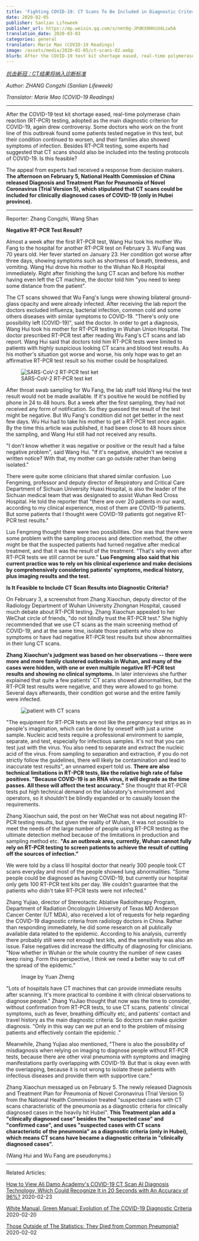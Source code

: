 ```yaml
---
title: 'Fighting COVID-19: CT Scans To Be Included in Diagnostic Criteria'
date: 2020-02-05
publisher: Sanlian Lifeweek
publisher_url: https://mp.weixin.qq.com/s/nmt0q-JPdKX8HHiU4Liw5A
translation_date: 2020-03-03
categories: general
translator: Marie Mao (COVID-19 Readings)
image: /assets/media/2020-02-05/ct-scans-02.webp
blurb: After the COVID-19 test kit shortage eased, real-time polymerase chain reaction (RT-PCR) testing, adopted as the main diagnostic criterion for COVID-19, again drew controversy.
---
```


*<a href="https://mp.weixin.qq.com/s/nmt0q-JPdKX8HHiU4Liw5A" target="_blank">抗击新冠：CT结果将纳入诊断标准</a>*

*Author: ZHANG Congzhi (Sanlian Lifeweek)*

*Translator: Marie Mao (COVID-19 Readings)*

---

After the COVID-19 test kit shortage eased, real-time polymerase chain reaction (RT-PCR) testing, adopted as the main diagnostic criterion for COVID-19, again drew controversy. Some doctors who work on the front line of this outbreak found some patients tested negative in this test, but their condition continued to worsen, and their families also showed symptoms of infection. Besides RT-PCR testing, some experts had suggested that CT scans should also be included into the testing protocols of COVID-19. Is this feasible?

The appeal from experts had received a response from decision makers. **The afternoon on February 5, National Health Commission of China released Diagnosis and Treatment Plan for Pneumonia of Novel Coronavirus (Trial Version 5), which stipulated that CT scans could be included for clinically diagnosed cases of COVID-19 (only in Hubei province).**

---

Reporter: Zhang Congzhi, Wang Shan

**Negative RT-PCR Test Result?**

Almost a week after the first RT-PCR test, Wang Hui took his mother Wu Fang to the hospital for another RT-PCR test on February 3. Wu Fang was 70 years old. Her fever started on January 23. Her condition got worse after three days, showing symptoms such as shortness of breath, tiredness, and vomiting. Wang Hui drove his mother to the Wuhan No.8 Hospital immediately. Right after finishing the lung CT scan and before his mother having even left the CT machine, the doctor told him "you need to keep some distance from the patient".

The CT scans showed that Wu Fang's lungs were showing bilateral ground-glass opacity and were already infected. After receiving the lab report the doctors excluded influenza, bacterial infection, common cold and some others diseases with similar symptoms to COVID-19. "There's only one possibility left (COVID-19)", said the doctor. In order to get a diagnosis, Wang Hui took his mother for RT-PCR testing in Wuhan Union Hospital. The doctor prescribed RT-PCR test after reading Wu Fang's CT scans and lab report. Wang Hui said that doctors told him RT-PCR tests were limited to patients with highly suspicious looking CT scans and blood test results. As his mother's situation got worse and worse, his only hope was to get an affirmative RT-PCR test result so his mother could be hospitalized.

<figure>
 <img src="/assets/media/2020-02-05/ct-scans-01.webp" alt="SARS-CoV-2 RT-PCR test ket"/>
 <figcaption>SARS-CoV-2 RT-PCR test ket</figcaption>
</figure>

After throat swab sampling for Wu Fang, the lab staff told Wang Hui the test result would not be made available. If it's positive he would be notified by phone in 24 to 48 hours. But a week after the first sampling, they had not received any form of notification. So they guessed the result of the test might be negative. But Wu Fang's condition did not get better in the next few days. Wu Hui had to take his mother to get a RT-PCR test once again. By the time this article was published, it had been close to 48 hours since the sampling, and Wang Hui still had not received any results.

"I don't know whether it was negative or positive or the result had a false negative problem", said Wang Hui. "If it's negative, shouldn't we receive a written notice? With that, my mother can go outside rather than being isolated."

There were quite some clinicians that shared similar confusion. Luo Fengming, professor and deputy director of Respiratory and Critical Care Department of Sichuan University Huaxi Hospital, is also the leader of the Sichuan medical team that was designated to assist Wuhan Red Cross Hospital. He told the reporter that "there are over 20 patients in our ward, according to my clinical experience, most of them are COVID-19 patients. But some patients that I thought were COVID-19 patients got negative RT-PCR test results."

Luo Fengming thought there were two possibilities. One was that there were some problem with the sampling process and detection method, the other might be that the suspected patients had turned negative after medical treatment, and that it was the result of the treatment. "That's why even after RT-PCR tests we still cannot be sure." **Luo Fengming also said that his current practice was to rely on his clinical experience and make decisions by comprehensively considering patients' symptoms, medical history, plus imaging results and the test.**

**Is It Feasible to Include CT Scan Results into Diagnostic Criteria?** 

On February 3, a screenshot from Zhang Xiaochun, deputy director of the Radiology Department of Wuhan University Zhongnan Hospital, caused much debate about RT-PCR testing. Zhang Xiaochun appealed to her WeChat circle of friends, "do not blindly trust the RT-PCR test." She highly recommended that we use CT scans as the main screening method of COVID-19, and at the same time, isolate those patients who show no symptoms or have had negative RT-PCR test results but show abnormalities in their lung CT scans. 

**Zhang Xiaochun's judgment was based on her observations -- there were more and more family clustered outbreaks in Wuhan, and many of the cases were hidden, with one or even multiple negative RT-PCR test results and showing no clinical symptoms.** In later interviews she further explained that quite a few patients' CT scans showed abnormalities, but the RT-PCR test results were negative, and they were allowed to go home. Several days afterwards, their condition got worse and the entire family were infected.

<figure>
 <img src="/assets/media/2020-02-05/ct-scans-02.webp" alt="patient with CT scans"/>
</figure>


"The equipment for RT-PCR tests are not like the pregnancy test strips as in people's imagination, which can be done by oneself with just a urine sample. Nucleic acid tests require a professional environment to sample, separate, and test, especially for infectious samples. It's not that you can test just with the virus. You also need to separate and extract the nucleic acid of the virus. From sampling to separation and extraction, if you do not strictly follow the guidelines, there will likely be contamination and lead to inaccurate test results", an unnamed expert told us. **There are also technical limitations in RT-PCR tests, like the relative high rate of false positives. "Because COVID-19 is an RNA virus, it will degrade as the time passes. All these will affect the test accuracy."** She thought that RT-PCR tests put high technical demand on the laboratory's environment and operators, so it shouldn't be blindly expanded or to casually loosen the requirements.

Zhang Xiaochun said, the post on her WeChat was not about negating RT-PCR testing results, but given the reality of Wuhan, it was not possible to meet the needs of the large number of people using RT-PCR testing as the ultimate detection method because of the limitations in production and sampling method etc. **"As an outbreak area, currently, Wuhan cannot fully rely on RT-PCR testing to screen patients to achieve the result of cutting off the sources of infection."**

We were told by a class III hospital doctor that nearly 300 people took CT scans everyday and most of the people showed lung abnormalities. "Some people could be diagnosed as having COVID-19, but currently our hospital only gets 100 RT-PCR test kits per day. We couldn't guarantee that the patients who didn't take RT-PCR tests were not infected."

Zhang Yujiao, director of Stereotactic Ablative Radiotherapy Program, Department of Radiation Oncologyin University of Texas MD Anderson Cancer Center (UT MDA), also received a lot of requests for help regarding the COVID-19 diagnostic criteria from radiology doctors in China. Rather than responding immediately, he did some research on all publically available data related to the epidemic. According to his analysis, currently there probably still were not enough test kits, and the sensitivity was also an issue. False negatives did increase the difficulty of diagnosing for clinicians. "Now whether in Wuhan or the whole country the number of new cases keep rising. Form this perspective, I think we need a better way to cut off the spread of the epidemic."

<figure>
 <img src="/assets/media/2020-02-05/ct-scans-03.jpeg" alt=""/>
 <figcaption>Image by Yuan Zheng</figcaption>
</figure>

"Lots of hospitals have CT machines that can provide immediate results after scanning. It's more practical to combine it with clinical observations to diagnose people." Zhang YuJiao thought that now was the time to consider, without confirmation from RT-PCR tests, to use CT scans, patients' clinical symptoms, such as fever, breathing difficulty etc, and patients' contact and travel history as the main diagnostic criteria. So doctors can make quicker diagnosis. "Only in this way can we put an end to the problem of missing patients and effectively contain the epidemic ."

Meanwhile, Zhang Yujiao also mentioned, "There is also the possibility of misdiagnosis when relying on imaging to diagnose people without RT-PCR tests, because there are other viral pneumonia with symptoms and imaging manifestations partly overlapping with COVID-19. But that is okay even with the overlapping, because it is not wrong to isolate these patients with infectious diseases and provide them with supportive care."

Zhang Xiaochun messaged us on February 5. The newly released Diagnosis and Treatment Plan for Pneumonia of Novel Coronavirus (Trial Version 5) from the National Health Commission treated "suspected cases with CT scans characteristic of the pneumonia as a diagnostic criteria for clinically diagnosed cases in the heavily hit Hubei". **This Treatment plan add a "clinically diagnosed case" besides the "suspected case" and "confirmed case", and uses "suspected cases with CT scans characteristic of the pneumonia" as a diagnostic criteria (only in Hubei), which means CT scans have became a diagnostic criteria in "clinically diagnosed cases".**

(Wang Hui and Wu Fang are pseudonyms.)

---

Related Articles:

[How to View Ali Damo Academy's COVID-19 CT Scan AI Diagnosis Technology, Which Could Recognize It in 20 Seconds with An Accuracy of 96%?](/articles/2020/02/23/How-To-View-Ali-Damo-AI-COVID-19-CT-Technology) 2020-02-23

[White Manual, Green Manual: Evolution of The COVID-19 Diagnostic Criteria](/articles/2020/02/20/White-Manual-Green-Manual) 2020-02-20

[Those Outside of The Statistics: They Died from Common Pneumonia?](/articles/2020/02/02/Those-Outside-Of-The-Statistics) 2020-02-02
